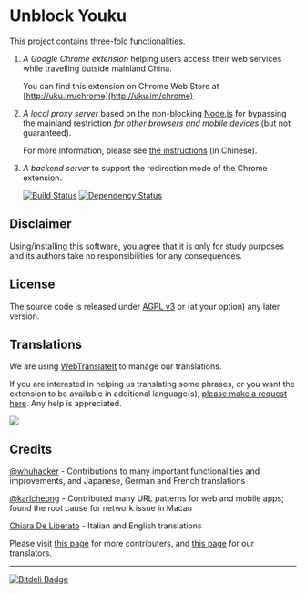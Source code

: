 # Unblock Youku

This project contains three-fold functionalities.

1. _A Google Chrome extension_ helping users access their web services while travelling outside mainland China.
 
   You can find this extension on Chrome Web Store at [http://uku.im/chrome](http://uku.im/chrome)

2. _A local proxy server_ based on the non-blocking [Node.js](http://nodejs.org) for bypassing the mainland restriction _for other browsers and mobile devices_ (but not guaranteed).

   For more information, please see [the instructions](http://uku.im/proxy) (in Chinese).

3. _A backend server_ to support the redirection mode of the Chrome extension.

   [![Build Status](https://secure.travis-ci.org/zhuzhuor/Unblock-Youku.png?branch=master)](https://travis-ci.org/zhuzhuor/Unblock-Youku) [![Dependency Status](https://gemnasium.com/zhuzhuor/Unblock-Youku.png)](https://gemnasium.com/zhuzhuor/Unblock-Youku)

## Disclaimer

Using/installing this software, you agree that it is only for study purposes and its authors take no responsibilities for any consequences.

## License

The source code is released under [AGPL v3](http://www.gnu.org/licenses/agpl-3.0.html) or (at your option) any later version.

## Translations

We are using [WebTranslateIt](https://webtranslateit.com/en/projects/4902-Unblock-Youku) to manage our translations.

If you are interested in helping us translating some phrases, or you want the extension to be available in additional language(s), [please make a request here](https://webtranslateit.com/en/projects/4902-Unblock-Youku/invitation_request). Any help is appreciated.

[![](https://webtranslateit.com/api/projects/5c5f1fc9841ce33c4e5ec608b59aeecc3bff1511/charts.png)](https://webtranslateit.com/en/projects/4902-Unblock-Youku)

## Credits

[@whuhacker](https://github.com/whuhacker) - Contributions to many important functionalities and improvements, and Japanese, German and French translations

[@karlcheong](https://github.com/karlcheong) - Contributed many URL patterns for web and mobile apps; found the root cause for network issue in Macau

[Chiara De Liberato](http://www.chiaradeliberato.it/) - Italian and English translations

Please visit [this page](http://uku.im/contributors) for more contributers, and [this page](http://uku.im/translators) for our translators.

___

[![Bitdeli Badge](https://d2weczhvl823v0.cloudfront.net/zhuzhuor/unblock-youku/trend.png)](https://bitdeli.com/free "Bitdeli Badge")
